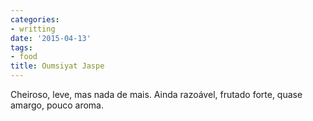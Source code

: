 ```yaml
---
categories:
- writting
date: '2015-04-13'
tags:
- food
title: Oumsiyat Jaspe
---
```


Cheiroso, leve, mas nada de mais. Ainda razoável, frutado forte, quase amargo, pouco aroma.